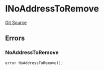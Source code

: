 # INoAddressToRemove
[Git Source](https://github.com/thrackle-io/forte-rules-engine/blob/1d703cedb38743c0c4b996d79399b43cea9338a4/src/common/IErrors.sol)


## Errors
### NoAddressToRemove

```solidity
error NoAddressToRemove();
```

